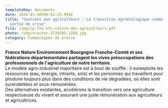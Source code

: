 ```yaml
---
templateKey: documents
date: 2024-01-30T09:51:25.994Z
title: "Soutient aux agriculteurs : La transition agroécologique comme modèle de
  sortie de crise"
file: /img/cp-fne-bfc-colere-des-agriculteurs.pdf
photo: /img/tractor-3739203_1280.jpg
category: Communiqués de presse
---
```

<!--StartFragment-->

**France Nature Environnement Bourgogne Franche-Comté et ses fédérations départementales partagent les vives préoccupations des professionnels de l'agriculture de notre territoire.**\
Le modèle agro-industriel majoritaire est à bout de souffle : il surexploite les ressources (eau, énergie, intrants, sols) et les personnes qui travaillent pour produire toujours plus dans des conditions de vie dégradées, où elles sont surendettées et sous-rémunérées.\
Des alternatives existantes, accélérons la transition vers une agriculture respectueuse du vivant et assurant une juste rémunération aux agriculteurs et agricultrices.

<!--EndFragment-->